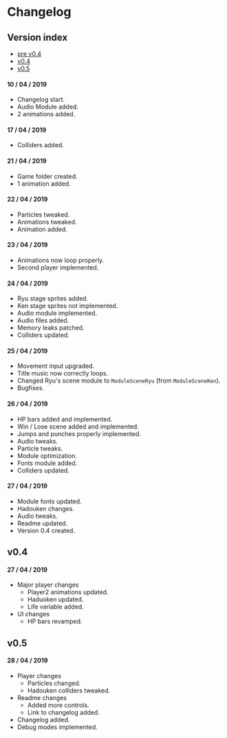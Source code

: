 # Changelog

## Version index

- [pre v0.4](https://github.com/LordUnicorn31/Sub2pewdiepie-Studios/new/master#10--04--2019)
- [v0.4](https://github.com/LordUnicorn31/Sub2pewdiepie-Studios/new/master#v04)
- [v0.5](https://github.com/LordUnicorn31/Sub2pewdiepie-Studios/new/master#v05)

#### 10 / 04 / 2019

- Changelog start.
- Audio Module added.
- 2 animations added.

#### 17 / 04 / 2019

- Colliders added.

#### 21 / 04 / 2019

- Game folder created.
- 1 animation added.

#### 22 / 04 / 2019

- Particles tweaked.
- Animations tweaked.
- Animation added.

#### 23 / 04 / 2019

- Animations now loop properly.
- Second player implemented.

#### 24 / 04 / 2019

- Ryu stage sprites added.
- Ken stage sprites not implemented.
- Audio module implemented.
- Audio files added.
- Memory leaks patched.
- Colliders updated.

#### 25 / 04 / 2019

- Movement input upgraded.
- Title music now correctly loops.
- Changed Ryu's scene module to `ModuleSceneRyu` (from `ModuleSceneKen`).
- Bugfixes.

#### 26 / 04 / 2019

- HP bars added and implemented.
- Win / Lose scene added and implemented.
- Jumps and punches properly implemented.
- Audio tweaks.
- Particle tweaks.
- Module optimization.
- Fonts module added.
- Colliders updated.

#### 27 / 04 / 2019

- Module fonts updated.
- Hadouken changes.
- Audio tweaks.
- Readme updated.
- Version 0.4 created.

## v0.4

#### 27 / 04 / 2019

- Major player changes
  - Player2 animations updated.
  - Haduoken updated.
  - Life variable added.
- UI changes
  - HP bars revamped.

## v0.5

#### 28 / 04 / 2019

- Player changes
  - Particles changed.
  - Hadouken colliders tweaked.
- Readme changes
  - Added more controls.
  - Link to changelog added.
- Changelog added.
- Debug modes implemented.


  
